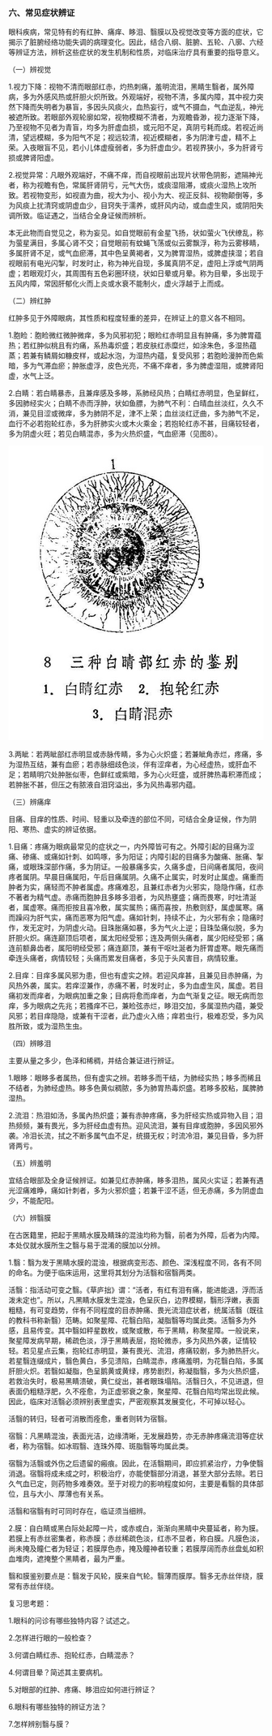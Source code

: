 ### 六、常见症状辨证

眼科疾病，常见特有的有红肿、痛痒、眵泪、翳膜以及视觉改变等方面的症状，它揭示了脏腑经络功能失调的病理变化。因此，结合八纲、脏腑、五轮、八廓、六经等辨证方法，辨析这些症状的发生机制和性质，对临床治疗具有重要的指导意义。

（一）辨视觉

1.视力下降：视物不清而眼部红赤，灼热刺痛，羞明流泪，黑睛生翳者，属外障病，多为外感风热或肝胆火炽所致。外观端好，视物不清，多属内障，其中视力突然下降而失明者为暴盲，多因头风痰火，血热妄行，或气不摄血，气血逆乱，神光被遮所致。若眼部外观轮廓如常，视物模糊不清者，为观瞻昏渺，视力逐渐下降，乃至视物不见者为青盲，均多为肝虚血损，或元阳不足，真阴亏耗而成。若视近尚清，望远模糊，多为阳气不足；视远较清，视近模糊者，多为阴津亏虚，精不上荣。入夜眼盲不见，若小儿体虚瘦弱者，多为肝虚血少。若视界狭小，多为肝肾亏损或脾肾阳虚。

2.视觉异常：凡眼外观端好，不痛不痒，而自视眼前出现片状带色阴影，遮隔神光者，称为视瞻有色，常属肝肾阴亏，元气大伤，或痰湿阻滞，或痰火湿热上攻所致。若视物变形，如视直为曲，视大为小、视小为大、视正反斜、视物颠倒等，多为风痰上扰清窍或阴虚血少，目窍失于濡养，或肝风内动，或血虚生风，或阴阳失调所致。临证遇之，当结合全身证候而辨析。

本无此物而自觉见之，称为妄见。如自觉眼前有金星飞扬，状如萤火飞伏缭乱，称为萤星满目，多属心肾不交；自觉眼前有蚊蝇飞荡或似云雾飘浮，称为云雾移睛，多属肝肾不足，或气血瘀滞，其中色呈黄褐者，又为脾胃湿热，或脾虚挟湿；若自视眼前有电光闪掣，时发时止，称为神光自现，多属真阴不足，虚阳上浮或气阴两虚；若眼观灯火，其周围有五色彩圈环绕，状如日晕或月晕。称为目晕，多出现于五风内障，常因肝郁化火而上炎或水衰不能制火，虚火浮越于上而成。

（二）辨红肿

红肿多见于外障眼病，其性质和程度轻重的差异，在辨证上的意义各不相同。

1.胞睑：胞睑微红微肿微痒，多为风邪初犯；眼睑红赤明显且有肿痛，多为脾胃蕴热；若红肿似桃且有灼痛，系热毒炽盛；若皮肤红赤糜烂，如涂朱色，多湿热蕴蒸；若兼有鳞屑如糠皮样，或起水泡，为湿热内蕴，复受风邪；若胞睑漫肿而色紫暗，多为气滞血瘀；肿胀虚浮，皮色光亮，不痛不痒者，多为脾虚湿阻，或脾肾阳虚，水气上泛。

2.白睛：若白睛暴赤，且兼痒感及多眵，系肺经风热；白睛红赤明显，色呈鲜红，多因肺经实火；白睛不赤而浮肿，状如鱼膘，为肺气不利：白晴血丝淡红，久久不消，兼见目涩或微痒，多为肺阴不足，津不上荣；血丝淡红迂曲，多为肺气不足，血行不必若抱轮红赤，多为肝肺实火或木火乘金；若抱轮红赤不甚，目痛较轻者，多为阴虚火旺；若见白睛混赤，多为火热炽盛，气血瘀滞（见图8）。

![插图](./img/8.jpg)

3.两眦：若两眦部红赤明显或赤脉传睛，多为心火炽盛；若兼眦角赤烂，疼痛，多为湿热互结，兼有血瘀；若赤脉细歧色淡，伴有涩痒者，为心经虚热，或肝血不足；若睛明穴处肿胀似枣，色鲜红或紫暗，多为心火旺盛，或肝脾热毒积滞而成；若肿胀不甚，但压之有脓液自泪窍溢出，多为风热毒邪内蕴。

（三）辨痛痒

目痛、目痒的性质、时间、轻重以及牵连的部位不同，可结合全身证候，作为阴阳、寒热、虚实的辨证依据。

1.目痛：疼痛为眼病最常见的症状之一，内外障皆可有之。外障引起的目痛为涩痛、碜痛、或痛如针刺、如鸣啄，多为阳证；内障引起的目痛多为酸痛、胀痛、掣痛，或眼珠深部作痛，多为阴证。一般暴痛多实，久痛多虚，日间痛者属阳，夜间疼者属阴。早晨目痛属阳，午后目痛属阴。久痛不止属实，时发时止属虚。痛重而肿者为实，痛轻而不肿者属虚。疼痛难忍，且兼红赤者为火邪实，隐隐作痛，红赤不著者为精气虚。赤痛而胞肿且多眵多泪者，为风热壅盛；痛而畏寒，时吐清涎者，属虚寒。痛而拒按且喜冷敷，属实属热；痛而喜按，热敷则舒，属虚属寒。痛而躁闷为肝气实，痛而恶寒为阳气虚。痛如针刺，持续不止，为火邪有余；隐痛时作，发无定时，为阴虚火动。目珠胀痛如暴，多为气火上逆；目珠坠痛似脱，多为肝胆火炽。痛连巅顶后项者，属太阳经受邪；连及两侧头痛者，属少阳经受邪；痛连前额鼻齿者，属阳明经受邪；痛连巅顶，兼有干呕吐涎者为肝胃虚寒。眼先痛而牵连头痛者，病情较轻；头痛而累发目痛者，多见于头风害目，病情较重。

2.目痒：目痒多属风邪为患，但也有虚实之辨。若迎风痒甚，且兼见目赤肿痛，为风热外袭，属实。若痒涩兼作，赤痛不著，时发时止，多为血虚生风，属虚。若目痛初发而痒者，为眼病加重之象；目病将愈而痒者，为血气渐复之征。眼无病而忽痒，多为眼病之先兆；若搔痒不已，兼睑弦赤烂，眵泪交加，多属湿热内蕴，兼受风邪；若目痒隐隐，或兼有干涩者，此乃虚火入络；痒若虫行，极难忍受，多为风胜所致，或为湿热生虫。

（四）辨眵泪

主要从量之多少，色泽和稀稠，并结合兼证进行辨证。

1.眼眵：眼眵多者属热，但有虚实之辨。若眵多而干结，为肺经实热；眵多而稀且不结者，为肺经虚热。眵多色黄似稠脓，多为肺胃热毒炽盛。若眵多胶粘，属脾肺湿热。

2.流泪：热泪如汤，多属內热炽盛；兼有赤肿疼痛，多为肝经实热或异物入目；泪热频频，兼有畏光，多为肝经血虚有热。迎风流泪，兼有目痒或胞肿，多因风邪外袭。冷泪长流，拭之不断多属气血不足，统摄无权；时流冷泪，兼见目昏，多为肝肾两亏。

（五）辨羞明

宜结合眼部及全身证候辨证。如兼见红赤肿痛，眵多泪热，属风火实证；若兼有遇光涩痛难睁，痛如针刺者，多为火邪炽盛；若兼干涩不适，但无赤痛，多为阴虚血少，不能配阳。

（六）辨翳膜

在古医籍里，把起于黑睛水膜及睛珠的混浊均称为翳，前者为外障，后者为内障。本处仅就水膜所生之翳与易于混淆的膜加以分辨。

1.翳：翳为发于黑睛水膜的混浊，根据病变形态、颜色、深浅程度不同，各有不同的命名。为便于临床运用，这里将其划分为活翳和宿翳两类。

活翳：指活动可变之翳。《草庐拙》谓：“活者，有红有泪有痛，能进能退，浮而活泼未定也”。所以，凡黑睛水膜发生混浊，色呈灰白，边界模糊，翳形浮嫩，表面粗糙，有可变趋势，伴有不同程度的目赤肿痛、畏光流泪症状者，统属活翳（既往的教科书称新翳）范畴。如聚星障、花翳白陷，凝脂翳等均属此类。活翳多为外感，且易传变。其中翳如秤星数枚，或聚或散，布于黑睛，称聚星障。一般说来，聚星障发病早期，稀疏色淡，浮于黑睛表层，抱轮微赤，多为风热外袭，证情较轻。若见星点云集，抱轮红赤明显，兼有畏光、流泪，疼痛较剧，多为肺热肝火。若星翳连缀成片，翳色黄白，多见溃陷，白睛混赤，疼痛羞明，为花翳白陷，多属肝胆火炽。若翳如凝脂，色呈鹅黄或黄绿，疼势剧烈，称凝脂翳，多为火热炽盛，若救治失时，极易黑睛溃破，黄仁绽出，甚者眼珠塌陷。活翳日久，不见进退，但表面仍粗糙浮肥，久不痊愈，为正虚邪衰之象，聚星障、花翳白陷均常出现此候。因此，临床对活翳必须辨别表里虚实，严密观察其发展变化，不可掉以轻心。

活翳的转归，轻者可消散而痊愈，重者则转为宿翳。

宿翳：凡黑睛混浊，表面光洁，边缘清晰，无发展趋势，亦无赤肿疼痛流泪等症状者，称为宿翳。如冰瑕翳、连珠外障、斑脂翳等均属此类。

宿翳为活翳或外伤之后遗留的瘢痕。因此，在活翳期间，即应抓紧治疗，力争使翳消退。宿翳将成未成之时，积极治疗，亦能使翳部分消退，甚至大部分去除。若日久气血已定，则药物多难奏效。至于对视力的影响程度如何，主要是看翳的具体部位，且与大小、厚薄也有关系。

活翳和宿翳有时可同时存在，临证须当细辨。

2.膜：自白睛或黑白际处起障一片，或赤或白，渐渐向黑睛中央蔓延者，称为膜。若膜上有赤丝密集者，称赤膜；赤丝稀疏色淡，红赤不显者，称白膜。凡膜色淡，尚未掩及瞳仁者为轻证；若膜厚色赤，掩及瞳神者较重；若膜厚阔而赤丝盘虬如积血堆肉，遮掩整个黑睛者，最为严重。

翳和膜鉴别要点是：翳发于风轮，膜来自气轮。翳薄而膜厚。翳多无赤丝伴绕，膜常有赤丝伴绕。

复习思考题：

1.眼科的问诊有哪些独特内容？试述之。

2.怎样进行眼的一般检查？

3.何谓白睛红赤、抱轮红赤，白睛混赤？

4.何谓目晕？简述其主要病机。

5.对眼部的红肿、疼痛、眵泪应如何进行辨证？

6.眼科有哪些独特的辨证方法？

7.怎样辨别翳与膜？